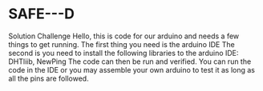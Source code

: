 # SAFE---D
Solution Challenge
Hello, this is code for our arduino and needs a few things to get running. 
The first thing you need is the arduino IDE
The second is you need to install the following libraries to the arduino IDE: DHTliib, NewPing
The code can then be run and verified. You can run the code in the IDE or you may assemble your own arduino to test it as long as all the pins are followed.
